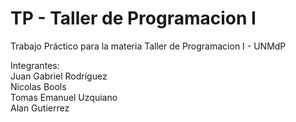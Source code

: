# TP - Taller de Programacion I

Trabajo Práctico para la materia Taller de Programacion I - UNMdP<br>

Integrantes:<br>
Juan Gabriel Rodríguez<br>
Nicolas Bools <br>
Tomas Emanuel Uzquiano <br>
Alan Gutierrez

